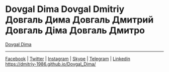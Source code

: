 # Dovgal Dima Dovgal Dmitriy Довгаль Дима Довгаль Дмитрий Довгаль Діма Довгаль Дмитро
<a href="http://dovgaldima.pp.ua">Dovgal Dima</a><br><hr>
<a title="Facebook" href="https://www.facebook.com/profile.php?id=100026817609832">Facebook</a> |
<a title="Twitter" href="https://twitter.com/siEcDal41krrZOe">Twitter</a> |
<a title="Instagram" href="https://www.instagram.com/dmitriy_dovgal/?hl=ru">Instagram</a> |
<a  title="Skype" href="skype:+380981180209?call">Skype</a> |
<a title="Telegram" href="tg://resolve?domain=DovgalDmitriy">Telegram</a> |
 <a title="Linkedin" href="https://www.linkedin.com/in/%D0%B4%D0%BC%D0%B8%D1%82%D1%80%D0%B8%D0%B9-%D0%B4%D0%BE%D0%B2%D0%B3%D0%B0%D0%BB%D1%8C-2672141a2/">Linkedin</a>
 <br>
https://dmitriy-1986.github.io/Dovgal_Dima/

